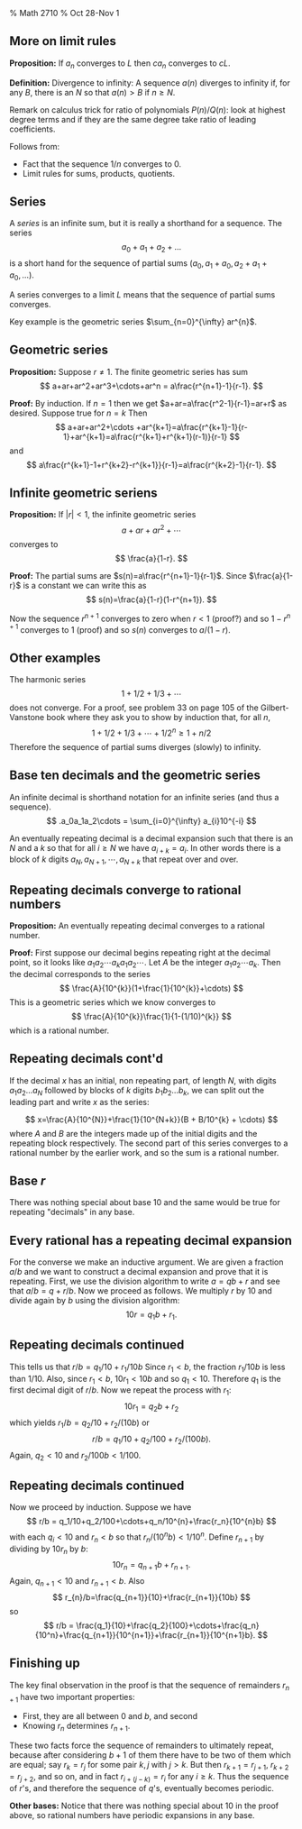 % Math 2710
% Oct 28-Nov 1

## More on limit rules

**Proposition:** If $a_n$ converges to $L$ then $ca_n$ converges to $cL$. 

**Definition:** Divergence to infinity: A sequence $a(n)$ diverges to infinity if, for any $B$, there is an
$N$ so that $a(n)>B$ if $n\ge N$.

Remark on calculus trick for ratio of polynomials $P(n)/Q(n)$: look at highest degree terms and if they are the same
degree take ratio of leading coefficients.

Follows from:

- Fact that the sequence $1/n$ converges to $0$.
- Limit rules for sums, products, quotients.

## Series

A *series* is an infinite sum, but it is really a shorthand for a sequence.  The series
$$
a_0+a_1+a_2+\ldots
$$
is a short hand for the sequence of partial sums $(a_0,a_1+a_0,a_2+a_1+a_0,\ldots)$.

A series converges to a limit $L$ means that the sequence of partial sums converges.

Key example is the geometric series $\sum_{n=0}^{\infty} ar^{n}$.

## Geometric series

**Proposition:** Suppose $r\not=1$. The finite geometric series has sum
$$
a+ar+ar^2+ar^3+\cdots+ar^n = a\frac{r^{n+1}-1}{r-1}.
$$

**Proof:** By induction.  If $n=1$ then we get $a+ar=a\frac{r^2-1}{r-1}=ar+r$ as desired.  Suppose true for $n=k$
Then 
$$
a+ar+ar^2+\cdots +ar^{k+1}=a\frac{r^{k+1}-1}{r-1}+ar^{k+1}=a\frac{r^{k+1}+r^{k+1}(r-1)}{r-1}
$$
and 
$$
a\frac{r^{k+1}-1+r^{k+2}-r^{k+1}}{r-1}=a\frac{r^{k+2}-1}{r-1}.
$$

## Infinite geometric seriens

**Proposition:** If $|r|<1$, the infinite geometric series
$$
a+ar+ar^2+\cdots
$$
converges to
$$
\frac{a}{1-r}.
$$

**Proof:**   The partial sums are $s(n)=a\frac{r^{n+1}-1}{r-1}$.  Since $\frac{a}{1-r}$ is a constant
we can write this as 
$$
s(n)=\frac{a}{1-r}(1-r^{n+1}).
$$

Now the sequence $r^{n+1}$ converges to zero when $r<1$ (proof?)  and so $1-r^{n+1}$ converges to $1$ (proof)
and so $s(n)$ converges to $a/(1-r)$.

## Other examples

The harmonic series
$$
1+1/2+1/3+\cdots
$$
does not converge.  For a proof, see problem 33 on page 105 of the Gilbert-Vanstone book where they ask you to show
by induction that, for all $n$, 
$$
1+1/2+1/3+\cdots+1/2^{n}\ge 1+n/2
$$
Therefore the sequence of partial sums diverges (slowly) to infinity.

## Base ten decimals and the geometric series

An infinite decimal is shorthand notation for an infinite series (and thus a sequence).
$$
.a_0a_1a_2\cdots = \sum_{i=0}^{\infty} a_{i}10^{-i}
$$

An eventually repeating decimal is a decimal expansion such that there is an $N$ and a $k$ so that
for all $i\ge N$ we have $a_{i+k}=a_{i}$.  In other words there is a block of $k$ digits $a_N, a_{N+1},\cdots,a_{N+k}$
that repeat over and over.

## Repeating decimals converge to rational numbers

**Proposition:** An eventually repeating decimal converges to a rational number.

**Proof:** First suppose our decimal begins repeating right at the decimal point, so it looks like $a_1 a_2\cdots a_k a_1 a_2\cdots$.
Let $A$ be the integer $a_1a_2\cdots a_k$.  Then the decimal corresponds to the series
$$
\frac{A}{10^{k}}(1+\frac{1}{10^{k}}+\cdots)
$$
This is a geometric series which we know converges to 
$$
\frac{A}{10^{k}}\frac{1}{1-(1/10)^{k}}
$$
which is a rational number.

## Repeating decimals cont'd


If the decimal $x$ has an initial, non repeating part, of length $N$, with digits $a_1 a_2 \ldots a_N$ followed by blocks of $k$ digits
$b_1 b_2\ldots b_k$, we can split out
the leading part and write $x$ as the series:

$$
x=\frac{A}{10^{N}}+\frac{1}{10^{N+k}}(B + B/10^{k} + \cdots)
$$
where $A$ and $B$ are the integers made up of the initial digits and the repeating block respectively.
The second part of this series converges to a rational number by the earlier work, and so the sum is a rational number.

## Base $r$

There was nothing special about base $10$ and the same would be true for repeating "decimals" in any base.

## Every rational has a repeating decimal expansion

For the converse we make an inductive argument.  We are given a fraction $a/b$ and we want to construct a decimal expansion
and prove that it is repeating.  First, we use the division algorithm to write $a=qb+r$ and see that $a/b = q +r/b$.  Now
we proceed as follows.  We multiply $r$ by $10$ and divide again by $b$ using the division algorithm:
$$
10r = q_1b+r_1.
$$

## Repeating decimals continued

This tells us that $r/b = q_1/10+r_1/10b$  Since $r_1<b$, the fraction $r_1/10b$ is less than $1/10$.  Also,
since $r_1<b$, $10r_1<10b$ and so $q_1<10$. Therefore $q_1$ is the first
decimal digit of $r/b$.  Now we repeat the process with $r_1$:
$$
10r_1 = q_2b+r_2
$$
which yields $r_1/b = q_2/10 + r_2/(10b)$ or
$$
r/b=q_1/10+q_2/100+r_2/(100b).
$$
Again, $q_2<10$ and $r_2/100b<1/100$.  

## Repeating decimals continued

Now we proceed by induction.  Suppose we have
$$
r/b = q_1/10+q_2/100+\cdots+q_n/10^{n}+\frac{r_n}{10^{n}b}
$$
with each $q_i<10$ and $r_n<b$ so that $r_n/(10^{n}b)<1/10^{n}$.
Define  $r_{n+1}$ by dividing by $10r_{n}$ by $b$:
$$
10r_{n}=q_{n+1}b+r_{n+1}.
$$
Again, $q_{n+1}<10$ and $r_{n+1}<b$.  Also
$$
r_{n}/b=\frac{q_{n+1}}{10}+\frac{r_{n+1}}{10b}
$$
so
$$
r/b = \frac{q_1}{10}+\frac{q_2}{100}+\cdots+\frac{q_n}{10^n}+\frac{q_{n+1}}{10^{n+1}}+\frac{r_{n+1}}{10^{n+1}b}.
$$

## Finishing up

The key final observation in the proof is that the sequence of remainders $r_{n+1}$ have two important properties:

- First, they are all between $0$ and $b$, and second
- Knowing $r_{n}$ determines $r_{n+1}$. 

These two facts force the sequence of remainders to ultimately repeat, because after considering $b+1$ of them there
have to be two of them which are equal; say $r_{k}=r_{j}$ for some pair $k,j$ with $j>k$.  But then $r_{k+1}=r_{j+1}$,
$r_{k+2}=r_{j+2}$, and so on, and in fact $r_{i+(j-k)}=r_{i}$ for any $i\ge k$.  Thus the sequence of $r$'s, and therefore
the sequence of $q$'s, eventually becomes periodic.

**Other bases:** Notice that there was nothing special about $10$ in the proof above, so rational numbers have periodic expansions
in any base.

